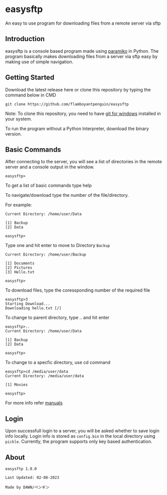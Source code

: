 # easysftp

An easy to use program for downloading files from a remote server via sftp

## Introduction

easysftp is a console based program made using [paramiko](https://github.com/paramiko/paramiko) in Python. The program basically makes downloading files from a server via sftp easy by making use of simple navigation.

## Getting Started

Download the latest release here or clone this repository by typing the command below in CMD

`git clone https://github.com/flamboyantpenguin/easysftp`

Note: To clone this repository, you need to have [git for windows](https://git-scm.com/) installed in your system.

To run the program without a Python Interpreter, download the binary version.

## Basic Commands

After connecting to the server, you will see a list of directories in the remote server and a console output in the window.

`easysftp>`

To get a list of basic commands type help

To navigate/download type the number of the file/directory.

For example:

```Console
Current Directory: /home/user/Data

[1] Backup
[2] Data

easysftp>
```

Type one and hit enter to move to Directory `Backup`

```Console
Current Directory: /home/user/Backup

[1] Documents
[2] Pictures
[3] Hello.txt

easysftp>
```

To download files, type the coressponding number of the required file

```Console
easysftp>3
Starting Download...
Downloading hello.txt [/]
```

To change to parent directory, type .. and hit enter

```Console
easysftp>..
Current Directory: /home/user/Data

[1] Backup
[2] Data

easysftp>
```

To change to a specfic directory, use cd command

```Console
easysftp>cd /media/user/data
Current Directory: /media/user/data

[1] Movies

easysftp>
```

For more info refer [manuals](./docs/manual.md)

## Login

Upon successfull login to a server, you will be asked whether to save login info locally. Login info is stored as `config.bin` in the local directory using `pickle`. Currently, the program supports only key based authentication.

## About

```Txt
easysftp 1.8.0

Last Updated: 02-08-2023

Made by DAWN/ペンギン
```
